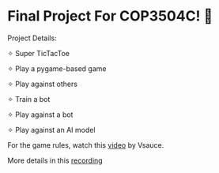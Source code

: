 # Final Project For COP3504C! 🥳

Project Details:

✧ Super TicTacToe

✧ Play a pygame-based game

✧ Play against others

✧ Train a bot

✧ Play against a bot

✧ Play against an AI model

For the game rules, watch this [video](https://www.youtube.com/watch?v=_Na3a1ZrX7c) by Vsauce.

More details in this [recording](https://drive.google.com/file/d/1wA4BINuoHovdMot14rZCLxeomgzHcFOi/view)
